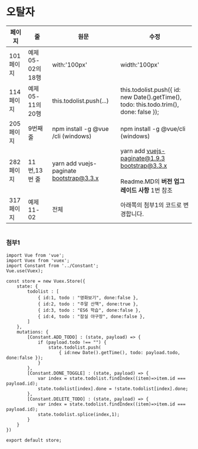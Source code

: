 # 오탈자
페이지 | 줄 | 원문 | 수정
--- | --- | --- | ---
101페이지| 예제 05-02의 18행 | with:'100px'  | width:'100px'
114페이지| 예제 05-11의 20행 | this.todolist.push(...)  | this.todolist.push({ id: new Date().getTime(), todo: this.todo.trim(), done: false });
205페이지| 9번째 줄 | npm install -g @vue /cli (windows)  | npm install -g @vue/cli (windows)
 282페이지| 11번,13번 줄 | yarn add vuejs-paginate bootstrap@3.3.x  | yarn add vuejs-paginate@1.9.3 bootstrap@3.3.x<br/><br/>Readme.MD의 **버전 업그레이드 사항** 1번 참조
 317페이지 | 예제 11-02 | 전체 | 아래쪽의 첨부1의 코드로 변경합니다.

#
### 첨부1
~~~
import Vue from 'vue';
import Vuex from 'vuex';
import Constant from '../Constant';
Vue.use(Vuex);

const store = new Vuex.Store({
    state: {
        todolist : [
            { id:1, todo : "영화보기", done:false },
            { id:2, todo : "주말 산책", done:true },
            { id:3, todo : "ES6 학습", done:false },
            { id:4, todo : "잠실 야구장", done:false },
        ]
    },
    mutations: {
        [Constant.ADD_TODO] : (state, payload) => {
            if (payload.todo !== "") {
                state.todolist.push(
                    { id:new Date().getTime(), todo: payload.todo, done:false });
            }
        },
        [Constant.DONE_TOGGLE] : (state, payload) => {
            var index = state.todolist.findIndex((item)=>item.id === payload.id);
            state.todolist[index].done = !state.todolist[index].done;
        },
        [Constant.DELETE_TODO] : (state, payload) => {
            var index = state.todolist.findIndex((item)=>item.id === payload.id);
            state.todolist.splice(index,1);
        }
    }
})

export default store;
~~~
